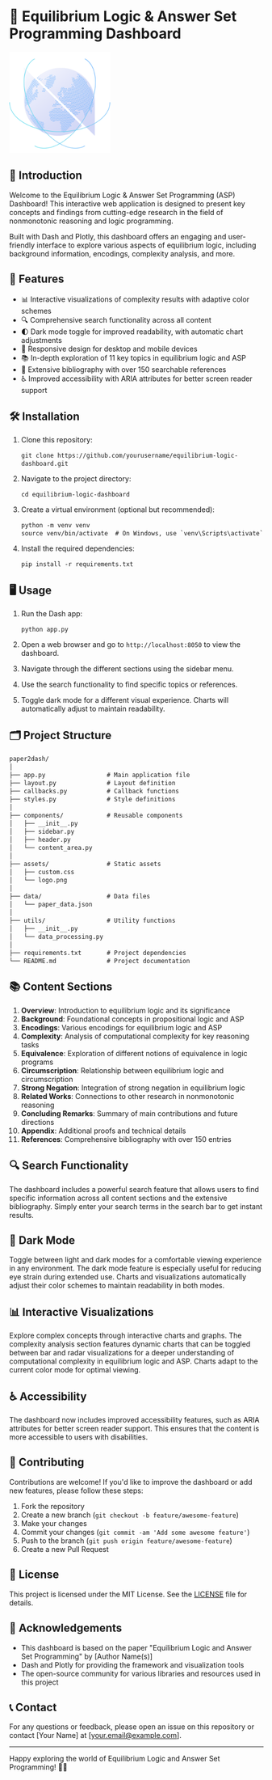 # 🧠 Equilibrium Logic & Answer Set Programming Dashboard

<img src="./assets/logo.png" alt="Project Logo" width="200" height="200">

## 🌟 Introduction

Welcome to the Equilibrium Logic & Answer Set Programming (ASP) Dashboard! This interactive web application is designed to present key concepts and findings from cutting-edge research in the field of nonmonotonic reasoning and logic programming.

Built with Dash and Plotly, this dashboard offers an engaging and user-friendly interface to explore various aspects of equilibrium logic, including background information, encodings, complexity analysis, and more.

## 🚀 Features

- 📊 Interactive visualizations of complexity results with adaptive color schemes
- 🔍 Comprehensive search functionality across all content
- 🌓 Dark mode toggle for improved readability, with automatic chart adjustments
- 📱 Responsive design for desktop and mobile devices
- 📚 In-depth exploration of 11 key topics in equilibrium logic and ASP
- 🔗 Extensive bibliography with over 150 searchable references
- ♿ Improved accessibility with ARIA attributes for better screen reader support

## 🛠️ Installation

1. Clone this repository:
   ```
   git clone https://github.com/yourusername/equilibrium-logic-dashboard.git
   ```

2. Navigate to the project directory:
   ```
   cd equilibrium-logic-dashboard
   ```

3. Create a virtual environment (optional but recommended):
   ```
   python -m venv venv
   source venv/bin/activate  # On Windows, use `venv\Scripts\activate`
   ```

4. Install the required dependencies:
   ```
   pip install -r requirements.txt
   ```

## 🖥️ Usage

1. Run the Dash app:
   ```
   python app.py
   ```

2. Open a web browser and go to `http://localhost:8050` to view the dashboard.

3. Navigate through the different sections using the sidebar menu.

4. Use the search functionality to find specific topics or references.

5. Toggle dark mode for a different visual experience. Charts will automatically adjust to maintain readability.

## 🗂️ Project Structure

```
paper2dash/
│
├── app.py                 # Main application file
├── layout.py              # Layout definition
├── callbacks.py           # Callback functions
├── styles.py              # Style definitions
│
├── components/            # Reusable components
│   ├── __init__.py
│   ├── sidebar.py
│   ├── header.py
│   └── content_area.py
│
├── assets/                # Static assets
│   ├── custom.css
│   └── logo.png
│
├── data/                  # Data files
│   └── paper_data.json
│
├── utils/                 # Utility functions
│   ├── __init__.py
│   └── data_processing.py
│
├── requirements.txt       # Project dependencies
└── README.md              # Project documentation
```

## 📚 Content Sections

1. **Overview**: Introduction to equilibrium logic and its significance
2. **Background**: Foundational concepts in propositional logic and ASP
3. **Encodings**: Various encodings for equilibrium logic and ASP
4. **Complexity**: Analysis of computational complexity for key reasoning tasks
5. **Equivalence**: Exploration of different notions of equivalence in logic programs
6. **Circumscription**: Relationship between equilibrium logic and circumscription
7. **Strong Negation**: Integration of strong negation in equilibrium logic
8. **Related Works**: Connections to other research in nonmonotonic reasoning
9. **Concluding Remarks**: Summary of main contributions and future directions
10. **Appendix**: Additional proofs and technical details
11. **References**: Comprehensive bibliography with over 150 entries

## 🔍 Search Functionality

The dashboard includes a powerful search feature that allows users to find specific information across all content sections and the extensive bibliography. Simply enter your search terms in the search bar to get instant results.

## 🌙 Dark Mode

Toggle between light and dark modes for a comfortable viewing experience in any environment. The dark mode feature is especially useful for reducing eye strain during extended use. Charts and visualizations automatically adjust their color schemes to maintain readability in both modes.

## 📊 Interactive Visualizations

Explore complex concepts through interactive charts and graphs. The complexity analysis section features dynamic charts that can be toggled between bar and radar visualizations for a deeper understanding of computational complexity in equilibrium logic and ASP. Charts adapt to the current color mode for optimal viewing.

## ♿ Accessibility

The dashboard now includes improved accessibility features, such as ARIA attributes for better screen reader support. This ensures that the content is more accessible to users with disabilities.

## 🤝 Contributing

Contributions are welcome! If you'd like to improve the dashboard or add new features, please follow these steps:

1. Fork the repository
2. Create a new branch (`git checkout -b feature/awesome-feature`)
3. Make your changes
4. Commit your changes (`git commit -am 'Add some awesome feature'`)
5. Push to the branch (`git push origin feature/awesome-feature`)
6. Create a new Pull Request

## 📄 License

This project is licensed under the MIT License. See the [LICENSE](LICENSE) file for details.

## 🙏 Acknowledgements

- This dashboard is based on the paper "Equilibrium Logic and Answer Set Programming" by [Author Name(s)]
- Dash and Plotly for providing the framework and visualization tools
- The open-source community for various libraries and resources used in this project

## 📞 Contact

For any questions or feedback, please open an issue on this repository or contact [Your Name] at [your.email@example.com].

---

Happy exploring the world of Equilibrium Logic and Answer Set Programming! 🚀🧠
